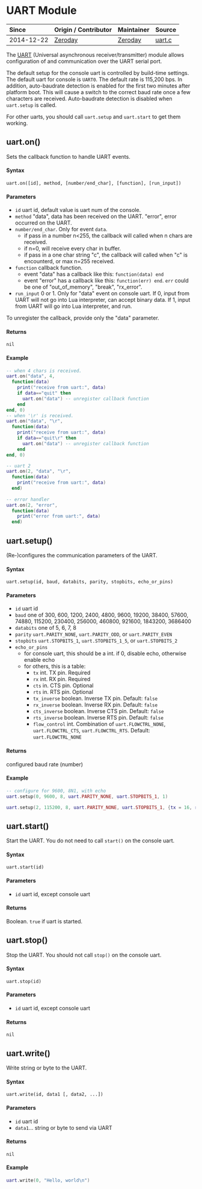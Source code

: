 # UART Module
| Since  | Origin / Contributor  | Maintainer  | Source  |
| :----- | :-------------------- | :---------- | :------ |
| 2014-12-22 | [Zeroday](https://github.com/funshine) | [Zeroday](https://github.com/funshine) | [uart.c](../../../app/modules/uart.c)|

The [UART](https://en.wikipedia.org/wiki/Universal_asynchronous_receiver/transmitter) (Universal asynchronous receiver/transmitter) module allows configuration of and communication over the UART serial port.

The default setup for the console uart is controlled by build-time settings. The default uart for console is `UART0`. The default rate is 115,200 bps. In addition, auto-baudrate detection is enabled for the first two minutes
after platform boot. This will cause a switch to the correct baud rate once a few characters are received. Auto-baudrate detection is disabled when `uart.setup` is called.

For other uarts, you should call `uart.setup` and `uart.start` to get them working.

## uart.on()

Sets the callback function to handle UART events.

#### Syntax
`uart.on([id], method, [number/end_char], [function], [run_input])`

#### Parameters
- `id` uart id, default value is uart num of the console.
- `method` "data", data has been received on the UART. "error", error occurred on the UART.
- `number/end_char`. Only for event `data`.
	- if pass in a number n<255, the callback will called when n chars are received.
	- if n=0, will receive every char in buffer.
	- if pass in a one char string "c", the callback will called when "c" is encounterd, or max n=255 received.
- `function` callback function. 
  - event "data" has a callback like this: `function(data) end`
  - event "error" has a callback like this: `function(err) end`. `err` could be one of "out_of_memory", "break", "rx_error".
- `run_input` 0 or 1. Only for "data" event on console uart. If 0, input from UART will not go into Lua interpreter, can accept binary data. If 1, input from UART will go into Lua interpreter, and run.

To unregister the callback, provide only the "data" parameter.

#### Returns
`nil`

#### Example
```lua
-- when 4 chars is received.
uart.on("data", 4,
  function(data)
	print("receive from uart:", data)
	if data=="quit" then
	  uart.on("data") -- unregister callback function
	end
end, 0)
-- when '\r' is received.
uart.on("data", "\r",
  function(data)
	print("receive from uart:", data)
	if data=="quit\r" then
	  uart.on("data") -- unregister callback function
	end
end, 0)

-- uart 2
uart.on(2, "data", "\r",
  function(data)
	print("receive from uart:", data)
  end)
  
-- error handler
uart.on(2, "error",
  function(data)
	print("error from uart:", data)
  end)
```

## uart.setup()

(Re-)configures the communication parameters of the UART.

#### Syntax
`uart.setup(id, baud, databits, parity, stopbits, echo_or_pins)`

#### Parameters
- `id` uart id
- `baud` one of 300, 600, 1200, 2400, 4800, 9600, 19200, 38400, 57600, 74880, 115200, 230400, 256000, 460800, 921600, 1843200, 3686400
- `databits` one of 5, 6, 7, 8
- `parity` `uart.PARITY_NONE`, `uart.PARITY_ODD`, or `uart.PARITY_EVEN`
- `stopbits` `uart.STOPBITS_1`, `uart.STOPBITS_1_5`, or `uart.STOPBITS_2`
- `echo_or_pins`
  - for console uart, this should be a int. if 0, disable echo, otherwise enable echo
  - for others, this is a table:
    - `tx` int. TX pin. Required
	- `rx` int. RX pin. Required
	- `cts` in. CTS pin. Optional
	- `rts` in. RTS pin. Optional
	- `tx_inverse` boolean. Inverse TX pin. Default: `false`
	- `rx_inverse` boolean. Inverse RX pin. Default: `false`
	- `cts_inverse` boolean. Inverse CTS pin. Default: `false`
	- `rts_inverse` boolean. Inverse RTS pin. Default: `false`
	- `flow_control` int. Combination of `uart.FLOWCTRL_NONE`, `uart.FLOWCTRL_CTS`, `uart.FLOWCTRL_RTS`. Default: `uart.FLOWCTRL_NONE`

#### Returns
configured baud rate (number)

#### Example
```lua
-- configure for 9600, 8N1, with echo
uart.setup(0, 9600, 8, uart.PARITY_NONE, uart.STOPBITS_1, 1)
```

```lua
uart.setup(2, 115200, 8, uart.PARITY_NONE, uart.STOPBITS_1, {tx = 16, rx = 17})
```

## uart.start()
Start the UART. You do not need to call `start()` on the console uart.

#### Syntax
`uart.start(id)`

#### Parameters
- `id` uart id, except console uart

#### Returns
Boolean. `true` if uart is started.


## uart.stop()
Stop the UART. You should not call `stop()` on the console uart.

#### Syntax
`uart.stop(id)`

#### Parameters
- `id` uart id, except console uart

#### Returns
`nil`


## uart.write()

Write string or byte to the UART.

#### Syntax
`uart.write(id, data1 [, data2, ...])`

#### Parameters
- `id` uart id
- `data1`... string or byte to send via UART

#### Returns
`nil`

#### Example
```lua
uart.write(0, "Hello, world\n")
```

